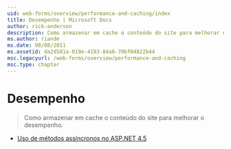 ```yaml
---
uid: web-forms/overview/performance-and-caching/index
title: Desempenho | Microsoft Docs
author: rick-anderson
description: Como armazenar em cache o conteúdo do site para melhorar o desempenho.
ms.author: riande
ms.date: 08/08/2011
ms.assetid: da2d581a-019e-4183-84a6-70bf04822b44
msc.legacyurl: /web-forms/overview/performance-and-caching
msc.type: chapter
---
```

<a name="performance"></a>Desempenho
====================
> Como armazenar em cache o conteúdo do site para melhorar o desempenho.


- [Uso de métodos assíncronos no ASP.NET 4.5](using-asynchronous-methods-in-aspnet-45.md)
